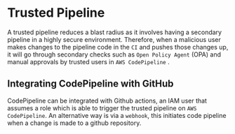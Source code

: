 # Trusted Pipeline

A trusted pipeline reduces a blast radius as it involves having a secondary pipeline in a highly secure environment. Therefore, when a malicious user makes changes to the pipeline code in the `CI` and pushes those changes up, it will go through secondary checks such as `Open Policy Agent` (OPA) and manual approvals by trusted users in `AWS CodePipeline` .


## Integrating CodePipeline with GitHub

CodePipeline can be integrated with Github actions, an IAM user that assumes a role which is able to trigger the trusted pipeline on  `AWS CodePipeline`. An alternative way is via a `webhook`, this initiates code pipeline when a change is made to a github repository. 


 
